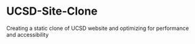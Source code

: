 # UCSD-Site-Clone
Creating a static clone of UCSD website and optimizing for performance and accessibility
